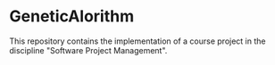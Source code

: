 # GeneticAlorithm
This repository contains the implementation of a course project in the discipline "Software Project Management".
